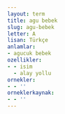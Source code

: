 ```yaml
---
layout: term
title: agu bebek
slug: agu-bebek
letter: A
lisan: Türkçe
anlamlar:
- agucuk bebek
ozellikler:
- - isim
  - alay yollu
ornekler:
- - ''
orneklerkaynak:
- - ''
---
```

